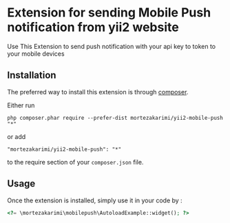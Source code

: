 Extension for sending Mobile Push notification from yii2 website
================================================================
Use This Extension to send push notification with your api key to token to your mobile devices

Installation
------------

The preferred way to install this extension is through [composer](http://getcomposer.org/download/).

Either run

```
php composer.phar require --prefer-dist mortezakarimi/yii2-mobile-push "*"
```

or add

```
"mortezakarimi/yii2-mobile-push": "*"
```

to the require section of your `composer.json` file.


Usage
-----

Once the extension is installed, simply use it in your code by  :

```php
<?= \mortezakarimi\mobilepush\AutoloadExample::widget(); ?>
```